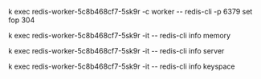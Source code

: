 
 k exec redis-worker-5c8b468cf7-5sk9r  -c worker  -- redis-cli  -p 6379  set fop 304

 k exec redis-worker-5c8b468cf7-5sk9r  -it -- redis-cli info memory

 k exec redis-worker-5c8b468cf7-5sk9r  -it -- redis-cli info server

 k exec redis-worker-5c8b468cf7-5sk9r  -it -- redis-cli info keyspace

